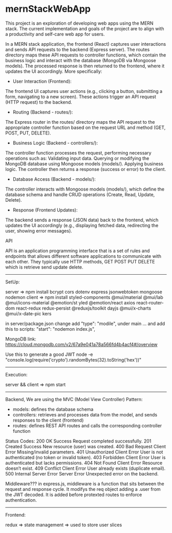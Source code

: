 # mernStackWebApp

This project is an exploration of developing web apps using the MERN stack. The current implementation and goals of the project are to align with a productivity and self-care web app for users.

In a MERN stack application, the frontend (React) captures user interactions and sends API requests to the backend (Express server). The routes directory maps these API requests to controller functions, which contain the business logic and interact with the database (MongoDB via Mongoose models). The processed response is then returned to the frontend, where it updates the UI accordingly. More specifically:

- User Interaction (Frontend):

The frontend UI captures user actions (e.g., clicking a button, submitting a form, navigating to a new screen).
These actions trigger an API request (HTTP request) to the backend.

- Routing (Backend - routes/):

The Express router in the routes/ directory maps the API request to the appropriate controller function based on the request URL and method (GET, POST, PUT, DELETE).

- Business Logic (Backend - controllers/):

The controller function processes the request, performing necessary operations such as:
Validating input data.
Querying or modifying the MongoDB database using Mongoose models (models/).
Applying business logic.
The controller then returns a response (success or error) to the client.

- Database Access (Backend - models/):

The controller interacts with Mongoose models (models/), which define the database schema and handle CRUD operations (Create, Read, Update, Delete).

- Response (Frontend Updates):

The backend sends a response (JSON data) back to the frontend, which updates the UI accordingly (e.g., displaying fetched data, redirecting the user, showing error messages).

API

API is an application programming interface that is a set of rules and endpoints that allows different software applications to communicate with each other. They typically use HTTP methods, GET POST PUT DELETE which is retrieve send update delete.

---

SetUp:

server => npm install bcrypt cors dotenv express jsonwebtoken mongoose nodemon
client => npm install styled-components @mui/material @mui/lab @mui/icons-material @emotion/st
yled @emotion/react axios react-router-dom react-redux redux-persist @reduxjs/toolkit dayjs @mui/x-charts @mui/x-date-pic
kers

in server/package.json change add "type": "modile", under main ... and add this to scripts: "start": "nodemon index.js",

MongoDB link: https://cloud.mongodb.com/v2/67a9e041a78a566fd4b4acf4#/overview

Use this to generate a good JWT
node -e "console.log(require('crypto').randomBytes(32).toString('hex'))"

---

Execution:

server && client => npm start

---

Backend, We are using the MVC (Model View Controller) Pattern:

- models: defines the database schema
- controllers: retrieves and processes data from the model, and sends responses to the client (frontend)
- routes: defines REST API routes and calls the corresponding controller function

Status Codes:
200 OK Success Request completed successfully.
201 Created Success New resource (user) was created.
400 Bad Request Client Error Missing/invalid parameters.
401 Unauthorized Client Error User is not authenticated (no token or invalid token).
403 Forbidden Client Error User is authenticated but lacks permissions.
404 Not Found Client Error Resource doesn’t exist.
409 Conflict Client Error User already exists (duplicate email).
500 Internal Server Error Server Error Unexpected error on the backend.

Middleware???
in express.js, middleware is a function that sits between the request and response cycle. It modifys the req object adding a .user from the JWT decoded. It is added before protexted routes to enforce authentication.

---

Frontend:

redux => state management => used to store user slices
